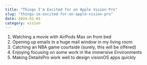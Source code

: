 ```yaml
---
title: "Things I'm Excited for on Apple Vision Pro"
slug: "things-im-excited-for-on-apple-vision-pro"
date: 2024-01-01
category: vision
---
```


1. Watching a movie with AirPods Max on from bed
2. Opening up emails in a huge mail window in my living room
3. Catching an NBA game courtside (surely, this will be offered)
4. Enjoying focusing on some work in the immersive Environments
5. Making DetailsPro work well to design visionOS apps quickly
